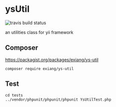 # ysUtil
![travis build status](https://travis-ci.org/exiang/ysUtil.svg?branch=master)

an utilities class for yii framework

## Composer
https://packagist.org/packages/exiang/ys-util

```composer require exiang/ys-util```

## Test
```
cd tests
../vendor/phpunit/phpunit/phpunit YsUtilTest.php
```